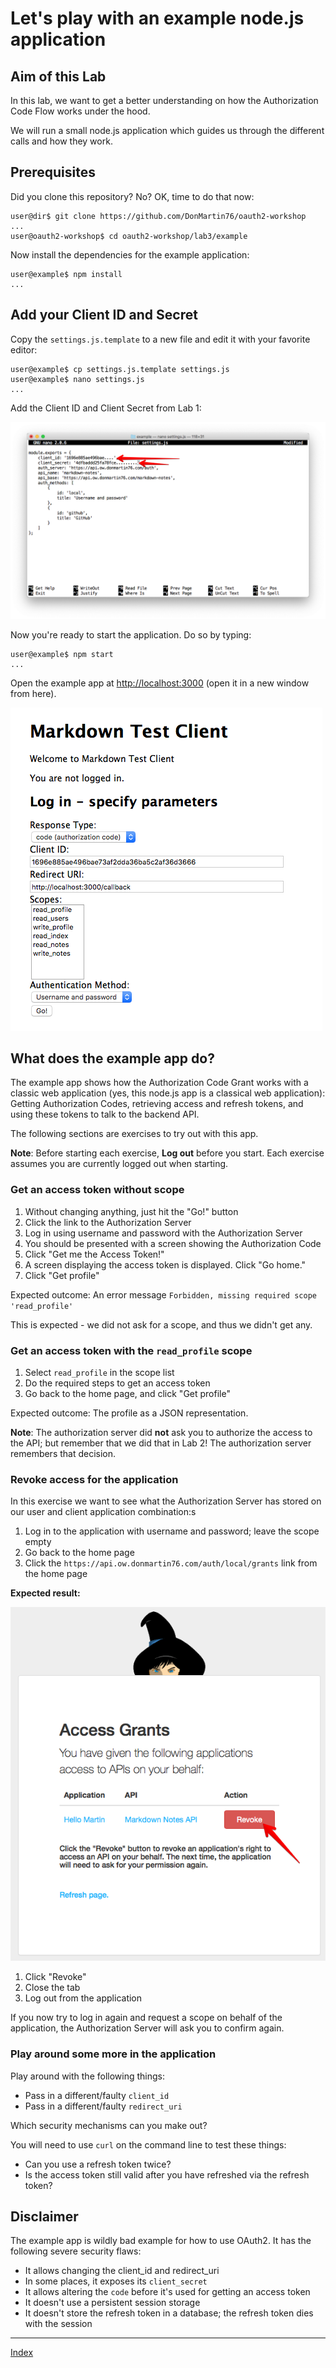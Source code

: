 # Let's play with an example node.js application

## Aim of this Lab

In this lab, we want to get a better understanding on how the Authorization Code Flow works under the hood.

We will run a small node.js application which guides us through the different calls and how they work.

## Prerequisites

Did you clone this repository? No? OK, time to do that now:

```
user@dir$ git clone https://github.com/DonMartin76/oauth2-workshop
...
user@oauth2-workshop$ cd oauth2-workshop/lab3/example
```

Now install the dependencies for the example application:

```
user@example$ npm install
...
```

## Add your Client ID and Secret

Copy the `settings.js.template` to a new file and edit it with your favorite editor:

```
user@example$ cp settings.js.template settings.js
user@example$ nano settings.js
...
```

Add the Client ID and Client Secret from Lab 1:

![Add Client Credentials](images/add-client-credentials.png)

Now you're ready to start the application. Do so by typing:

```
user@example$ npm start
...
```

Open the example app at [http://localhost:3000](http://localhost:3000) (open it in a new window from here).

![Markdown Test Client](images/markdown-test-client.png)

## What does the example app do?

The example app shows how the Authorization Code Grant works with a classic web application (yes, this node.js app is a classical web application): Getting Authorization Codes, retrieving access and refresh tokens, and using these tokens to talk to the backend API.

The following sections are exercises to try out with this app.

**Note**: Before starting each exercise, **Log out** before you start. Each exercise assumes you are currently logged out when starting.

### Get an access token without scope

1. Without changing anything, just hit the "Go!" button
1. Click the link to the Authorization Server
1. Log in using username and password with the Authorization Server
1. You should be presented with a screen showing the Authorization Code
1. Click "Get me the Access Token!"
1. A screen displaying the access token is displayed. Click "Go home."
1. Click "Get profile"

Expected outcome: An error message `Forbidden, missing required scope 'read_profile'`

This is expected - we did not ask for a scope, and thus we didn't get any.

### Get an access token with the `read_profile` scope

1. Select `read_profile` in the scope list
1. Do the required steps to get an access token
1. Go back to the home page, and click "Get profile"

Expected outcome: The profile as a JSON representation.

**Note**: The authorization server did **not** ask you to authorize the access to the API; but remember that we did that in Lab 2! The authorization server remembers that decision.

### Revoke access for the application

In this exercise we want to see what the Authorization Server has stored on our user and client application combination:s

1. Log in to the application with username and password; leave the scope empty
1. Go back to the home page
1. Click the `https://api.ow.donmartin76.com/auth/local/grants` link from the home page

**Expected result:**

![Revoke grants](images/revoke-grants.png)

1. Click "Revoke"
1. Close the tab
1. Log out from the application

If you now try to log in again and request a scope on behalf of the application, the Authorization Server will ask you to confirm again.


### Play around some more in the application

Play around with the following things:

* Pass in a different/faulty `client_id`
* Pass in a different/faulty `redirect_uri`

Which security mechanisms can you make out?

You will need to use `curl` on the command line to test these things:

* Can you use a refresh token twice?
* Is the access token still valid after you have refreshed via the refresh token?

## Disclaimer

The example app is wildly bad example for how to use OAuth2. It has the following severe security flaws:

* It allows changing the client_id and redirect_uri
* In some places, it exposes its `client_secret`
* It allows altering the `code` before it's used for getting an access token
* It doesn't use a persistent session storage
* It doesn't store the refresh token in a database; the refresh token dies with the session

---
[Index](../README.md)

